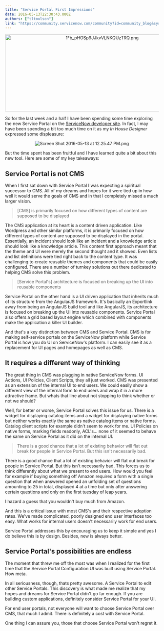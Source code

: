 ```yaml
---
title: "Service Portal First Impressions"
date: 2016-05-13T22:30:43.000Z
authors: ["tltoulson"]
link: "https://community.servicenow.com/community?id=community_blog&sys_id=6c4ea2addbd0dbc01dcaf3231f9619b9"
---
```

<p style="text-align: center;"><img   alt="1*b_pHOSp9JJkvVLNKQUzTRQ.png" class="image-3 jive-image" src="3569637ddbd493041dcaf3231f961999.iix" style="width: 620px; height: 251px;"/></p><p>So for the last week and a half I have been spending some time exploring the new Service Portal on the <a title="s://developer.service-now.com" data-href="https://developer.service-now.com" href="https://developer.service-now.com/">ServiceNow developer site</a>. In fact, I may have been spending a bit too much time on it as my <em>In House Designer</em> expressed some displeasure:</p><p style="text-align: center;"><img   alt="Screen Shot 2016-05-13 at 12.25.47 PM.png" class="image-2 jive-image" src="084d808adb5c1344e9737a9e0f961993.iix" style="width: auto; height: auto;"/></p><p>But the time spent has been fruitful and I have learned quite a bit about this new tool. Here are some of my key takeaways:</p><p></p><h2>Service Portal is not CMS</h2><p></p><p>When I first sat down with Service Portal I was expecting a spiritual successor to CMS. All of my dreams and hopes for it were tied up in how well it would serve the goals of CMS and in that I completely missed a much larger vision.</p><p></p><blockquote class="jive-quote">[CMS] is primarily focused on how different types of content are supposed to be displayed</blockquote><p></p><p>The CMS application at its heart is a content driven application. Like Wordpress and other similar platforms, it is primarily focused on how different types of content are supposed to be displayed in the portal. Essentially, an incident should look like an incident and a knowledge article should look like a knowledge article. This content first approach meant that the theme and UI were merely the second thought and it showed. Even lists and list definitions were tied right back to the content type. It was challenging to create reusable themes and components that could be easily configured. There are a number of turnkey solutions out there dedicated to helping CMS solve this problem.</p><p></p><blockquote class="jive-quote">[Service Portal's] architecture is focused on breaking up the UI into reusable components</blockquote><p></p><p>Service Portal on the other hand is a UI driven application that inherits much of its structure from the AngularJS framework. It's basically an Exportlink away from being an AngularJS build tool and like AngularJS, its architecture is focused on breaking up the UI into reusable components. Service Portal also offers a grid based layout engine which combined with components make the application a killer UI builder.</p><p></p><p>And that's a key distinction between CMS and Service Portal. CMS is for making self-service portals on the ServiceNow platform while Service Portal is how you do UI on ServiceNow's platform. I can easily see it as a replacement for UI pages and homepages as well as CMS.</p><p></p><h2>It requires a different way of thinking</h2><p></p><p>The great thing in CMS was plugging in native ServiceNow forms. UI Actions, UI Policies, Client Scripts, they all just worked. CMS was presented as an extension of the internal UI to end users. We could easily show a different view of the internal form to end users and wrap it in a more attractive frame. But whats that line about not stopping to think whether or not we should?</p><p></p><p>Well, for better or worse, Service Portal solves this issue for us. There is a widget for displaying catalog items and a widget for displaying native forms but neither works exactly the same as native catalog items or native forms. Catalog client scripts for example didn't seem to work for me. UI Policies on native forms, marking fields readonly, ACL's… none of it seemed to behave the same on Service Portal as it did on the internal UI.</p><p></p><blockquote class="jive-quote">There is a good chance that a lot of existing behavior will flat out break for people in Service Portal. But this isn't necessarily bad.</blockquote><p></p><p>There is a good chance that a lot of existing behavior will flat out break for people in Service Portal. But this isn't necessarily bad. This forces us to think differently about what we present to end users. How would you feel for example if buying something off Amazon required a form with a single question that when answered opened an unfolding set of questions amounting to 25 in total, displayed 4 at a time but only after answering certain questions and only on the first tuesday of leap years.</p><p></p><p>I hazard a guess that you wouldn't buy much from Amazon.</p><p></p><p>And this is a critical issue with most CMS's and their respective adoption rates. We've made complicated, poorly designed end user interfaces too easy. What works for internal users doesn't necessarily work for end users.</p><p></p><p>Service Portal addresses this by encouraging us to keep it simple and yes I do believe this is by design. Besides, new is always better.</p><p></p><h2>Service Portal's possibilities are endless</h2><p></p><p>The moment that threw me off the most was when I realized for the first time that the Service Portal Configuration UI was built using Service Portal. How meta.</p><p>In all seriousness, though, thats pretty awesome. A Service Portal to edit other Service Portals. This discovery is what made me realize that my hopes and dreams for Service Portal didn't go far enough. If you are building custom applications, definitely consider Service Portal for your UI.</p><p></p><p>For end user portals, not everyone will want to choose Service Portal over CMS, that much I admit. There is definitely a cost with Service Portal.</p><p></p><p>One thing I can assure you, those that choose Service Portal won't regret it.</p>
